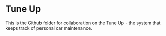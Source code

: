 # Tune Up

This is the Github folder for collaboration on the Tune Up - the system that keeps track of personal car maintenance.
